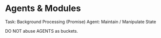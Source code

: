 # Agents & Modules

Task: Background Processing (Promise)
Agent: Maintain / Manipulate State

DO NOT abuse AGENTS as buckets.

